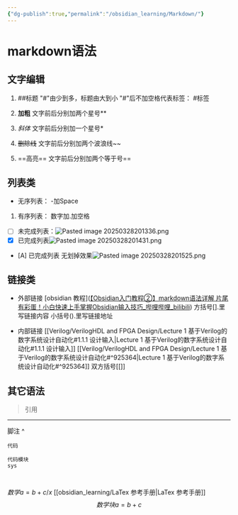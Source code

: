 ```yaml
---
{"dg-publish":true,"permalink":"/obsidian_learning/Markdown/"}
---
```


# markdown语法
## 文字编辑

1. ##标题
	"#"由少到多，标题由大到小
	"#"后不加空格代表标签：
	#标签
	
2. **加粗**
	文字前后分别加两个星号**

3. *斜体*
	文字前后分别加一个星号*

4. ~~删除线~~
	文字前后分别加两个波浪线~~

5. ==高亮==
	文字前后分别加两个等于号==

## 列表类
- 无序列表： -加Space

1. 有序列表：  数字加.加空格

- [ ] 未完成列表：![Pasted image 20250328201336.png](/img/user/attachment_manager/Pasted%20image%2020250328201336.png)
- [x]  已完成列表![Pasted image 20250328201431.png](/img/user/attachment_manager/Pasted%20image%2020250328201431.png)
- [A] 已完成列表 无划掉效果![Pasted image 20250328201525.png](/img/user/attachment_manager/Pasted%20image%2020250328201525.png)

## 链接类

- 外部链接
	[obsidian 教程]([【Obsidian入门教程②】markdown语法详解 片尾有彩蛋！小白快速上手掌握Obsidian输入技巧_哔哩哔哩_bilibili](https://www.bilibili.com/video/BV1Uw41177M7?spm_id_from=333.788.videopod.sections&vd_source=583ce01e748687f1ad53735481106fde))
	方括号[].里写链接内容 小括号().里写链接地址

- 内部链接
	[[Verilog/VerilogHDL and FPGA Design/Lecture 1 基于Verilog的数字系统设计自动化#1.1.1 设计输入\|Lecture 1 基于Verilog的数字系统设计自动化#1.1.1 设计输入]] 
	[[Verilog/VerilogHDL and FPGA Design/Lecture 1 基于Verilog的数字系统设计自动化#^925364\|Lecture 1 基于Verilog的数字系统设计自动化#^925364]]
	双方括号[[]]

## 其它语法

> 引用

---



脚注 ^

`代码`

```
代码模块
sys



```

$数学 a=b+c/x$
[[obsidian_learning/LaTex 参考手册\|LaTex 参考手册]]
$$
数学块 a = b + c
$$

